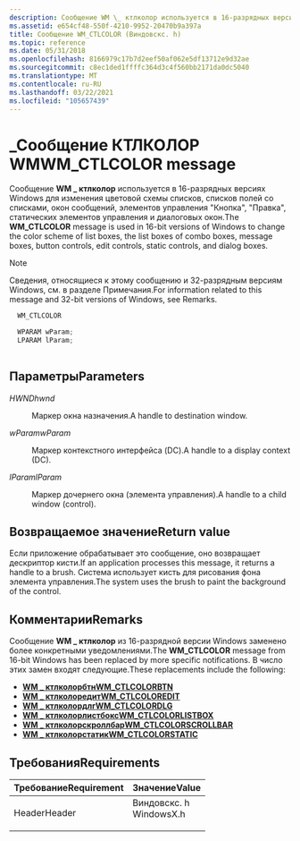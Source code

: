 ```yaml
---
description: Сообщение WM \_ ктлколор используется в 16-разрядных версиях Windows для изменения цветовой схемы списков, списков полей со списками, окон сообщений, элементов управления "Кнопка", "Правка", статических элементов управления и диалоговых окон. Примечание. сведения, относящиеся к этому сообщению и 32-разрядным версиям Windows, см. в разделе Примечания.
ms.assetid: e654cf48-550f-4210-9952-20470b9a397a
title: Сообщение WM_CTLCOLOR (Виндовскс. h)
ms.topic: reference
ms.date: 05/31/2018
ms.openlocfilehash: 8166979c17b7d2eef50af062e5df13712e9d32ae
ms.sourcegitcommit: c8ec1ded1ffffc364d3c4f560bb2171da0dc5040
ms.translationtype: MT
ms.contentlocale: ru-RU
ms.lasthandoff: 03/22/2021
ms.locfileid: "105657439"
---
```

# <a name="wm_ctlcolor-message"></a><span data-ttu-id="1a787-103">\_Сообщение КТЛКОЛОР WM</span><span class="sxs-lookup"><span data-stu-id="1a787-103">WM\_CTLCOLOR message</span></span>

<span data-ttu-id="1a787-104">Сообщение **WM \_ ктлколор** используется в 16-разрядных версиях Windows для изменения цветовой схемы списков, списков полей со списками, окон сообщений, элементов управления "Кнопка", "Правка", статических элементов управления и диалоговых окон.</span><span class="sxs-lookup"><span data-stu-id="1a787-104">The **WM\_CTLCOLOR** message is used in 16-bit versions of Windows to change the color scheme of list boxes, the list boxes of combo boxes, message boxes, button controls, edit controls, static controls, and dialog boxes.</span></span>

> [!Note]  
> <span data-ttu-id="1a787-105">Сведения, относящиеся к этому сообщению и 32-разрядным версиям Windows, см. в разделе Примечания.</span><span class="sxs-lookup"><span data-stu-id="1a787-105">For information related to this message and 32-bit versions of Windows, see Remarks.</span></span>

 


```C++
  WM_CTLCOLOR

  WPARAM wParam;
  LPARAM lParam;
    
```



## <a name="parameters"></a><span data-ttu-id="1a787-106">Параметры</span><span class="sxs-lookup"><span data-stu-id="1a787-106">Parameters</span></span>

<dl> <dt>

<span data-ttu-id="1a787-107">*HWND*</span><span class="sxs-lookup"><span data-stu-id="1a787-107">*hwnd*</span></span> 
</dt> <dd>

<span data-ttu-id="1a787-108">Маркер окна назначения.</span><span class="sxs-lookup"><span data-stu-id="1a787-108">A handle to destination window.</span></span>

</dd> <dt>

<span data-ttu-id="1a787-109">*wParam*</span><span class="sxs-lookup"><span data-stu-id="1a787-109">*wParam*</span></span> 
</dt> <dd>

<span data-ttu-id="1a787-110">Маркер контекстного интерфейса (DC).</span><span class="sxs-lookup"><span data-stu-id="1a787-110">A handle to a display context (DC).</span></span>

</dd> <dt>

<span data-ttu-id="1a787-111">*lParam*</span><span class="sxs-lookup"><span data-stu-id="1a787-111">*lParam*</span></span> 
</dt> <dd>

<span data-ttu-id="1a787-112">Маркер дочернего окна (элемента управления).</span><span class="sxs-lookup"><span data-stu-id="1a787-112">A handle to a child window (control).</span></span>

</dd> </dl>

## <a name="return-value"></a><span data-ttu-id="1a787-113">Возвращаемое значение</span><span class="sxs-lookup"><span data-stu-id="1a787-113">Return value</span></span>

<span data-ttu-id="1a787-114">Если приложение обрабатывает это сообщение, оно возвращает дескриптор кисти.</span><span class="sxs-lookup"><span data-stu-id="1a787-114">If an application processes this message, it returns a handle to a brush.</span></span> <span data-ttu-id="1a787-115">Система использует кисть для рисования фона элемента управления.</span><span class="sxs-lookup"><span data-stu-id="1a787-115">The system uses the brush to paint the background of the control.</span></span>

## <a name="remarks"></a><span data-ttu-id="1a787-116">Комментарии</span><span class="sxs-lookup"><span data-stu-id="1a787-116">Remarks</span></span>

<span data-ttu-id="1a787-117">Сообщение **WM \_ ктлколор** из 16-разрядной версии Windows заменено более конкретными уведомлениями.</span><span class="sxs-lookup"><span data-stu-id="1a787-117">The **WM\_CTLCOLOR** message from 16-bit Windows has been replaced by more specific notifications.</span></span> <span data-ttu-id="1a787-118">В число этих замен входят следующие.</span><span class="sxs-lookup"><span data-stu-id="1a787-118">These replacements include the following:</span></span>

-   [<span data-ttu-id="1a787-119">**WM \_ ктлколорбтн**</span><span class="sxs-lookup"><span data-stu-id="1a787-119">**WM\_CTLCOLORBTN**</span></span>](../controls/wm-ctlcolorbtn.md)
-   [<span data-ttu-id="1a787-120">**WM \_ ктлколоредит**</span><span class="sxs-lookup"><span data-stu-id="1a787-120">**WM\_CTLCOLOREDIT**</span></span>](../controls/wm-ctlcoloredit.md)
-   [<span data-ttu-id="1a787-121">**WM \_ ктлколордлг**</span><span class="sxs-lookup"><span data-stu-id="1a787-121">**WM\_CTLCOLORDLG**</span></span>](../dlgbox/wm-ctlcolordlg.md)
-   [<span data-ttu-id="1a787-122">**WM \_ ктлколорлистбокс**</span><span class="sxs-lookup"><span data-stu-id="1a787-122">**WM\_CTLCOLORLISTBOX**</span></span>](../controls/wm-ctlcolorlistbox.md)
-   [<span data-ttu-id="1a787-123">**WM \_ ктлколорскроллбар**</span><span class="sxs-lookup"><span data-stu-id="1a787-123">**WM\_CTLCOLORSCROLLBAR**</span></span>](../controls/wm-ctlcolorscrollbar.md)
-   [<span data-ttu-id="1a787-124">**WM \_ ктлколорстатик**</span><span class="sxs-lookup"><span data-stu-id="1a787-124">**WM\_CTLCOLORSTATIC**</span></span>](../controls/wm-ctlcolorstatic.md)

## <a name="requirements"></a><span data-ttu-id="1a787-125">Требования</span><span class="sxs-lookup"><span data-stu-id="1a787-125">Requirements</span></span>



| <span data-ttu-id="1a787-126">Требование</span><span class="sxs-lookup"><span data-stu-id="1a787-126">Requirement</span></span> | <span data-ttu-id="1a787-127">Значение</span><span class="sxs-lookup"><span data-stu-id="1a787-127">Value</span></span> |
|-------------------|---------------------------------------------------------------------------------------|
| <span data-ttu-id="1a787-128">Header</span><span class="sxs-lookup"><span data-stu-id="1a787-128">Header</span></span><br/> | <dl> <span data-ttu-id="1a787-129"><dt>Виндовскс. h</dt></span><span class="sxs-lookup"><span data-stu-id="1a787-129"><dt>WindowsX.h</dt></span></span> </dl> |



 

 
